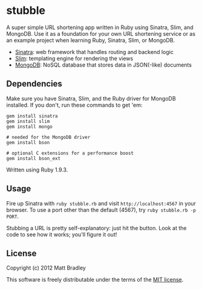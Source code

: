 stubble
=======

A super simple URL shortening app written in Ruby using Sinatra, Slim, and
MongoDB. Use it as a foundation for your own URL shortening service or as an
example project when learning Ruby, Sinatra, Slim, or MongoDB.

* [Sinatra](http://www.sinatrarb.com/): web framework that handles routing and
  backend logic
* [Slim](http://slim-lang.com/): templating engine for rendering the views
* [MongoDB](http://www.mongodb.org/): NoSQL database that stores data in
  JSON(-like) documents

Dependencies
-----------

Make sure you have Sinatra, Slim, and the Ruby driver for MongoDB installed. If
you don't, run these commands to get 'em:

    gem install sinatra
    gem install slim
    gem install mongo

    # needed for the MongoDB driver
    gem install bson

    # optional C extensions for a performance boost
    gem install bson_ext

Written using Ruby 1.9.3.

Usage
-----

Fire up Sinatra with `ruby stubble.rb` and visit `http://localhost:4567` in your
browser. To use a port other than the default (4567), try `ruby stubble.rb -p PORT`.

Stubbing a URL is pretty self-explanatory: just hit the button. Look at the code
to see how it works; you'll figure it out!

License
-------

Copyright (c) 2012 Matt Bradley

This software is freely distributable under the terms of the
[MIT license](http://www.opensource.org/licenses/MIT).
